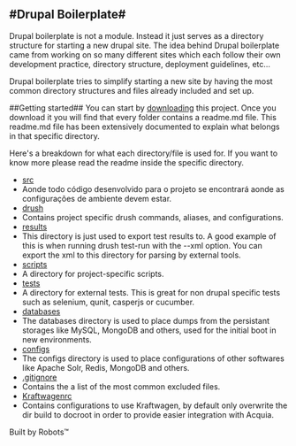 #Drupal Boilerplate#
-

Drupal boilerplate is not a module. Instead it just serves as a directory structure for
starting a new drupal site. The idea behind Drupal boilerplate came from working on so many
different sites which each follow their own development practice, directory structure,
deployment guidelines, etc...

Drupal boilerplate tries to simplify starting a new site by having the most common
directory structures and files already included and set up.

##Getting started##
You can start by [downloading](https://github.com/TallerWebSolutions/drupal-boilerplate/zipball/master)
this project. Once you download it you will find that every folder contains a readme.md file.
This readme.md file has been extensively documented to explain what belongs
in that specific directory.

Here's a breakdown for what each directory/file is used for. If you want to know more please
read the readme inside the specific directory.

* [src](https://github.com/handrus/drupal-boilerplate/tree/kraftwagen/src)
 * Aonde todo código desenvolvido para o projeto se encontrará
   aonde as configurações de ambiente devem estar.
* [drush](https://github.com/TallerWebSolutions/drupal-boilerplate/tree/kraftwagen/drush)
 * Contains project specific drush commands, aliases, and configurations.
* [results](https://github.com/TallerWebSolutions/drupal-boilerplate/tree/kraftwagen/results)
 * This directory is just used to export test results to. A good example of this
   is when running drush test-run with the --xml option. You can export the xml
   to this directory for parsing by external tools.
* [scripts](https://github.com/TallerWebSolutions/drupal-boilerplate/tree/kraftwagen/scripts)
 * A directory for project-specific scripts.
* [tests](https://github.com/TallerWebSolutions/drupal-boilerplate/tree/kraftwagen/tests)
 * A directory for external tests. This is great for non drupal specific tests
 such as selenium, qunit, casperjs or cucumber.
* [databases](https://github.com/TallerWebSolutions/drupal-boilerplate/blob/kraftwagen/databases)
 * The databases directory is used to place dumps from the persistant storages like MySQL,
 MongoDB and others, used for the initial boot in new environments.
* [configs](https://github.com/TallerWebSolutions/drupal-boilerplate/blob/kraftwagen/configs)
 * The configs directory is used to place configurations of other softwares like Apache Solr,
 Redis, MongoDB and others.
* [.gitignore](https://github.com/TallerWebSolutions/drupal-boilerplate/blob/kraftwagen/.gitignore)
 * Contains the a list of the most common excluded files.
* [Kraftwagenrc](https://github.com/TallerWebSolutions/drupal-boilerplate/blob/kraftwagen/kraftwagenrc.php)
 * Contains configurations to use Kraftwagen, by default only overwrite the dir build to docroot in order to provide easier integration with Acquia.

Built by Robots&trade;
